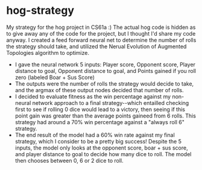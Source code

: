 # hog-strategy
My strategy for the hog project in CS61a :)
The actual hog code is hidden as to give away any of the code for the project, but I thought I'd share my code anyway.
I created a feed forward neural net to determine the number of rolls the strategy should take, and utilized the Nerual Evolution of Augmented Topologies algorithm to optimize. 
- I gave the neural network 5 inputs: Player score, Opponent score, Player distance to goal, Opponent distance to goal, and Points gained if you roll zero (labeled Boar + Sus Score)
- The outputs were the number of rolls the strategy would decide to take, and the argmax of these output nodes decided that number of rolls.
- I decided to evaluate fitness as the win percentage against my non-neural network approach to a final strategy--which entailled checking first to see if rolling 0 dice would lead to a victory, then seeing if this point gain was greater than the average points gaineed from 6 rolls. This strategy had around a 70% win percentage against a "always roll 6" strategy.
- The end result of the model had a 60% win rate against my final strategy, which I consider to be a pretty big success! Despite the 5 inputs, the model only looks at the opponent score, boar + sus score, and player distance to goal to decide how many dice to roll. The model then chooses between 0, 6 or 2 dice to roll.
